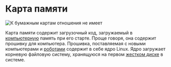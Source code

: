 # Карта памяти
![К бумажным картам отношения не имеет](item:oc2r:flash_memory)

Карта памяти содержит загрузочный код, загружаемый в [компьютерную](../block/computer.md) память при его старте. Проще говоря, она содержит прошивку для компьютера. Прошивка, поставляемая с новыми компьютерами и [роботами](robot.md) содержит в себе ядро Linux. Ядро загружает корневую файловую систему, хранящуюся на первом [жестком диске](hard_drive.md) в системе.
